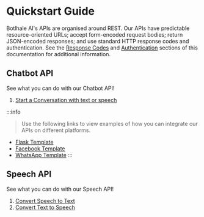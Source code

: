 # Quickstart Guide

Botlhale AI's APIs are organised around REST. Our APIs have predictable resource-oriented URLs; accept form-encoded request bodies; return JSON-encoded responses; and use standard HTTP response codes and authentication. See the [Response Codes](2%20-%20Errors.md) and [Authentication](1%20-%20Authentication.md) sections of this documentation for additional information.

## Chatbot API

See what you can do with our Chatbot API!

1. [Start a Conversation with text or speech](Rest%20APIs/0-chatbots.md)

:::info
> Use the following links to view examples of how you can integrate our APIs on different platforms.

- [Flask Template](https://github.com/Botlhale-AI/flaskTemplate)
- [Facebook Template](https://github.com/Botlhale-AI/facebookTemplate) 
- [WhatsApp Template](https://github.com/Botlhale-AI/WhatsAppTemplate) 
:::

## Speech API

See what you can do with our Speech API!

1. [Convert Speech to Text](Rest%20APIs/Speech%20APIs/Automatic%20Speech%20Recogniton/0%20-%20Overview.md)
2. [Convert Text to Speech](Rest%20APIs/Speech%20APIs/1%20-%20TTS.md)
